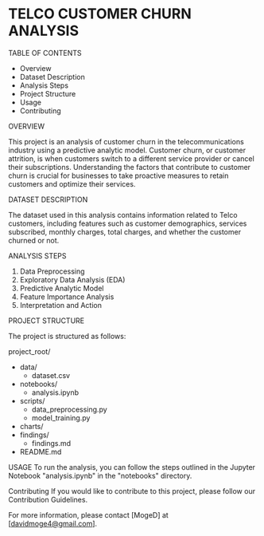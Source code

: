 # TELCO CUSTOMER CHURN ANALYSIS

TABLE OF CONTENTS

- Overview
- Dataset Description
- Analysis Steps
- Project Structure
- Usage
- Contributing

OVERVIEW

This project is an analysis of customer churn in the telecommunications industry using a predictive analytic model. Customer churn, or customer attrition, is when customers switch to a different service provider or cancel their subscriptions. Understanding the factors that contribute to customer churn is crucial for businesses to take proactive measures to retain customers and optimize their services.

DATASET DESCRIPTION

The dataset used in this analysis contains information related to Telco customers, including features such as customer demographics, services subscribed, monthly charges, total charges, and whether the customer churned or not.

ANALYSIS STEPS
1) Data Preprocessing
2) Exploratory Data Analysis (EDA)
3) Predictive Analytic Model
4) Feature Importance Analysis
5) Interpretation and Action

PROJECT STRUCTURE

The project is structured as follows:

project_root/
- data/ 
    - dataset.csv
- notebooks/
    - analysis.ipynb
- scripts/
    - data_preprocessing.py
    - model_training.py
- charts/
- findings/
    - findings.md
- README.md

USAGE
To run the analysis, you can follow the steps outlined in the Jupyter Notebook "analysis.ipynb" in the "notebooks" directory.

Contributing
If you would like to contribute to this project, please follow our Contribution Guidelines.


For more information, please contact [MogeD] at [davidmoge4@gmail.com].
